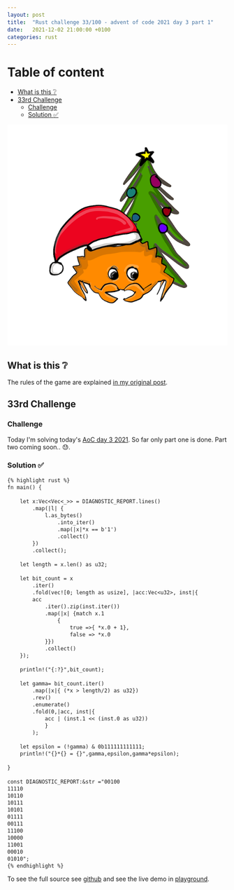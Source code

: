 ```yaml
---
layout: post
title:  "Rust challenge 33/100 - advent of code 2021 day 3 part 1"
date:   2021-12-02 21:00:00 +0100
categories: rust
---
```



#  Table of content
<!-- MarkdownTOC autolink="true" -->

- [What is this :grey_question:](#what-is-this-grey_question)
- [33rd Challenge](#33rd-challenge)
	- [Challenge](#challenge)
	- [Solution :white_check_mark:](#solution-white_check_mark)

<!-- /MarkdownTOC -->
![](/assets/img/aoc.png)
## What is this :grey_question: 

The rules of the game are explained [in my original post](https://maebli.github.io/rust/2021/10/18/100rust.html). 

## 33rd Challenge
### Challenge

Today I'm solving today's [AoC day 3 2021](ttps://adventofcode.com/2021/day/1). So far only part one is done. Part two coming soon.. :sweat:.


### Solution :white_check_mark:

	{% highlight rust %}
	fn main() {

	    let x:Vec<Vec<_>> = DIAGNOSTIC_REPORT.lines()
	        .map(|l| {
	            l.as_bytes()
	                .into_iter()
	                .map(|x|*x == b'1')
	                .collect()
	        })
	        .collect();

	    let length = x.len() as u32;

	    let bit_count = x
	        .iter()
	        .fold(vec![0; length as usize], |acc:Vec<u32>, inst|{
	        acc
	            .iter().zip(inst.iter())
	            .map(|x| {match x.1
	                {
	                    true =>{ *x.0 + 1},
	                    false => *x.0
	            }})
	            .collect()
	    });

	    println!("{:?}",bit_count);

	    let gamma= bit_count.iter()
	        .map(|x|{ (*x > length/2) as u32})
	        .rev()
	        .enumerate()
	        .fold(0,|acc, inst|{
	            acc | (inst.1 << (inst.0 as u32))
	            }
	        );

	    let epsilon = (!gamma) & 0b111111111111;
	    println!("{}*{} = {}",gamma,epsilon,gamma*epsilon);

	}

	const DIAGNOSTIC_REPORT:&str ="00100
	11110
	10110
	10111
	10101
	01111
	00111
	11100
	10000
	11001
	00010
	01010";
	{% endhighlight %}


To see the full source see [github](https://github.com/maebli/100rustsnippets/tree/master/aoc-2021-day3) and see the live demo in [playground](https://play.rust-lang.org/?version=stable&edition=2021&gist=1843da9bd20744f2ef94f8bd5cee0f61). 

